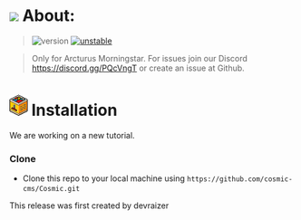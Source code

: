 

# <img src="https://habborator.org/archive/icons/medium/go_arrow.gif"> About:


> ![version](https://img.shields.io/badge/production-2.0.0-green?logo=appveyor&style=flat-square) [![unstable](https://img.shields.io/badge/stability-stable-green?logo=appveyor&style=flat-square)](http://github.com/badges/stability-badges)

> Only for Arcturus Morningstar.
> For issues join our Discord https://discord.gg/PQcVngT or create an issue at Github.

# <img src="https://raw.githubusercontent.com/Wulles/eyethatseeseverything/master/pwrup_pins.gif"> Installation

We are working on a new tutorial.

### Clone

- Clone this repo to your local machine using `https://github.com/cosmic-cms/Cosmic.git`

This release was first created by devraizer